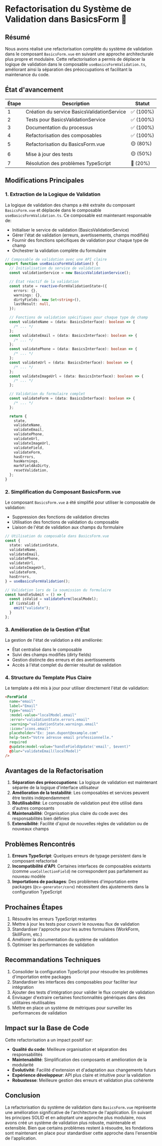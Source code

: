 # Refactorisation du Système de Validation dans BasicsForm 🚀

## Résumé

Nous avons réalisé une refactorisation complète du système de validation dans le composant `BasicsForm.vue` en suivant une approche architecturale plus propre et modulaire. Cette refactorisation a permis de déplacer la logique de validation dans le composable `useBasicsFormValidation.ts`, améliorant ainsi la séparation des préoccupations et facilitant la maintenance du code.

## État d'avancement

| Étape | Description                                 | Statut    |
| ----- | ------------------------------------------- | --------- |
| 1     | Création du service BasicsValidationService | ✅ (100%) |
| 2     | Tests pour BasicsValidationService          | ✅ (100%) |
| 3     | Documentation du processus                  | ✅ (100%) |
| 4     | Refactorisation des composables             | ✅ (100%) |
| 5     | Refactorisation du BasicsForm.vue           | 🟡 (80%)  |
| 6     | Mise à jour des tests                       | 🟡 (50%)  |
| 7     | Résolution des problèmes TypeScript         | 🔴 (20%)  |

## Modifications Principales

### 1. Extraction de la Logique de Validation

La logique de validation des champs a été extraite du composant `BasicsForm.vue` et déplacée dans le composable `useBasicsFormValidation.ts`. Ce composable est maintenant responsable de:

- Initialiser le service de validation (BasicsValidationService)
- Gérer l'état de validation (erreurs, avertissements, champs modifiés)
- Fournir des fonctions spécifiques de validation pour chaque type de champ
- Orchestrer la validation complète du formulaire

```typescript
// Composable de validation avec une API claire
export function useBasicsFormValidation() {
  // Initialisation du service de validation
  const validationService = new BasicsValidationService();

  // État réactif de la validation
  const state = reactive<FormValidationState>({
    errors: {},
    warnings: {},
    dirtyFields: new Set<string>(),
    lastResult: null,
  });

  // Fonctions de validation spécifiques pour chaque type de champ
  const validateName = (data: BasicsInterface): boolean => {
    /* ... */
  };
  const validateEmail = (data: BasicsInterface): boolean => {
    /* ... */
  };
  const validatePhone = (data: BasicsInterface): boolean => {
    /* ... */
  };
  const validateUrl = (data: BasicsInterface): boolean => {
    /* ... */
  };
  const validateImageUrl = (data: BasicsInterface): boolean => {
    /* ... */
  };

  // Validation du formulaire complet
  const validateForm = (data: BasicsInterface): boolean => {
    /* ... */
  };

  return {
    state,
    validateName,
    validateEmail,
    validatePhone,
    validateUrl,
    validateImageUrl,
    validateField,
    validateForm,
    hasErrors,
    hasWarnings,
    markFieldAsDirty,
    resetValidation,
  };
}
```

### 2. Simplification du Composant BasicsForm.vue

Le composant `BasicsForm.vue` a été simplifié pour utiliser le composable de validation:

- Suppression des fonctions de validation directes
- Utilisation des fonctions de validation du composable
- Liaison de l'état de validation aux champs du formulaire

```typescript
// Utilisation du composable dans BasicsForm.vue
const {
  state: validationState,
  validateName,
  validateEmail,
  validatePhone,
  validateUrl,
  validateImageUrl,
  validateForm,
  hasErrors,
} = useBasicsFormValidation();

// Validation lors de la soumission du formulaire
const handleSubmit = () => {
  const isValid = validateForm(localModel);
  if (isValid) {
    emit("validate");
  }
};
```

### 3. Amélioration de la Gestion d'État

La gestion de l'état de validation a été améliorée:

- État centralisé dans le composable
- Suivi des champs modifiés (dirty fields)
- Gestion distincte des erreurs et des avertissements
- Accès à l'état complet du dernier résultat de validation

### 4. Structure du Template Plus Claire

Le template a été mis à jour pour utiliser directement l'état de validation:

```html
<FormField
  name="email"
  label="Email"
  type="email"
  :model-value="localModel.email"
  :error="validationState.errors.email"
  :warning="validationState.warnings.email"
  :icon="icons.email"
  placeholder="Ex: jean.dupont@example.com"
  help-text="Votre adresse email professionnelle."
  required
  @update:model-value="handleFieldUpdate('email', $event)"
  @blur="validateEmail(localModel)"
/>
```

## Avantages de la Refactorisation

1. **Séparation des préoccupations**: La logique de validation est maintenant séparée de la logique d'interface utilisateur
2. **Amélioration de la testabilité**: Les composables et services peuvent être testés indépendamment
3. **Réutilisabilité**: Le composable de validation peut être utilisé dans d'autres composants
4. **Maintenabilité**: Organisation plus claire du code avec des responsabilités bien définies
5. **Extensibilité**: Facilité d'ajout de nouvelles règles de validation ou de nouveaux champs

## Problèmes Rencontrés

1. **Erreurs TypeScript**: Quelques erreurs de typage persistent dans le composant refactorisé
2. **Incompatibilité d'API**: Certaines interfaces de composables existants (comme `useCollectionField`) ne correspondent pas parfaitement au nouveau modèle
3. **Importations de packages**: Des problèmes d'importation entre packages (`@cv-generator/core`) nécessitent des ajustements dans la configuration TypeScript

## Prochaines Étapes

1. Résoudre les erreurs TypeScript restantes
2. Mettre à jour les tests pour couvrir le nouveau flux de validation
3. Standardiser l'approche pour les autres formulaires (WorkForm, SkillForm, etc.)
4. Améliorer la documentation du système de validation
5. Optimiser les performances de validation

## Recommandations Techniques

1. Consolider la configuration TypeScript pour résoudre les problèmes d'importation entre packages
2. Standardiser les interfaces des composables pour faciliter leur intégration
3. Ajouter des tests d'intégration pour valider le flux complet de validation
4. Envisager d'extraire certaines fonctionnalités génériques dans des utilitaires réutilisables
5. Mettre en place un système de métriques pour surveiller les performances de validation

## Impact sur la Base de Code

Cette refactorisation a un impact positif sur:

- **Qualité du code**: Meilleure organisation et séparation des responsabilités
- **Maintenabilité**: Simplification des composants et amélioration de la modularité
- **Évolutivité**: Facilité d'extension et d'adaptation aux changements futurs
- **Expérience développeur**: API plus claire et intuitive pour la validation
- **Robustesse**: Meilleure gestion des erreurs et validation plus cohérente

## Conclusion

La refactorisation du système de validation dans `BasicsForm.vue` représente une amélioration significative de l'architecture de l'application. En suivant les principes SOLID et en adoptant une approche plus modulaire, nous avons créé un système de validation plus robuste, maintenable et extensible. Bien que certains problèmes restent à résoudre, les fondations sont maintenant en place pour standardiser cette approche dans l'ensemble de l'application.
